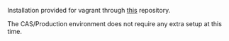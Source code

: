 Installation provided for vagrant through [this](https://github.com/VTUL/InstallScripts) repository.

The CAS/Production environment does not require any extra setup at this time.
